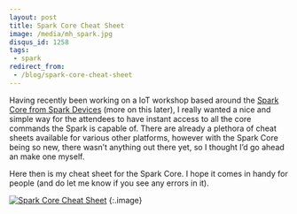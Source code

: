 ```yaml
---
layout: post
title: Spark Core Cheat Sheet
image: /media/mh_spark.jpg
disqus_id: 1258
tags:
 - spark
redirect_from: 
 - /blog/spark-core-cheat-sheet
---
```


Having recently been working on a IoT workshop based around the [Spark Core from Spark Devices](https://www.spark.io/) (more on this later), I really wanted a nice and simple way for the attendees to have instant access to all the core commands the Spark is capable of. There are already a plethora of cheat sheets available for various other platforms, however with the Spark Core being so new, there wasn’t anything out there yet, so I thought I’d go ahead an make one myself.

Here then is my cheat sheet for the Spark Core. I hope it comes in handy for people (and do let me know if you see any errors in it).

[![Spark Core Cheat Sheet](/media/spark/spark_cheat_sheet.jpg)](/media/spark/spark-core-cheat-sheet-v1-1.pdf)
{:.image}
